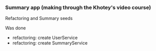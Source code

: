 ### Summary app (making through the Khotey's video course)

Refactoring and Summary seeds

Was done

* refactoring: create UserService
* refactoring: create SummaryService
